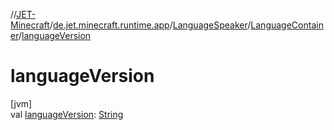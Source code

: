 //[JET-Minecraft](../../../../index.md)/[de.jet.minecraft.runtime.app](../../index.md)/[LanguageSpeaker](../index.md)/[LanguageContainer](index.md)/[languageVersion](language-version.md)

# languageVersion

[jvm]\
val [languageVersion](language-version.md): [String](https://kotlinlang.org/api/latest/jvm/stdlib/kotlin/-string/index.html)
